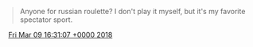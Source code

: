 > Anyone for russian roulette? I don't play it myself, but it's my favorite spectator sport\.

<img src="../../media/tweet.ico" width="12" /> [Fri Mar 09 16:31:07 +0000 2018](https://twitter.com/DromerDenker/status/972147783703592960)